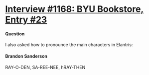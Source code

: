 # [Interview #1168: BYU Bookstore, Entry #23](https://www.theoryland.com/intvmain.php?i=1168#23)

#### Question

I also asked how to pronounce the main characters in Elantris:

#### Brandon Sanderson

RAY-O-DEN, SA-REE-NEE, hRAY-THEN


